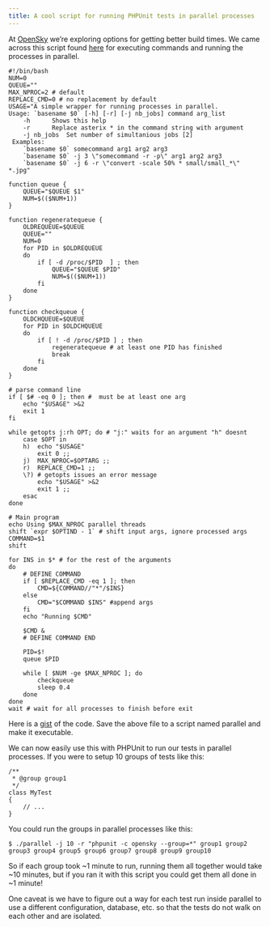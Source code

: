 ```yaml
---
title: A cool script for running PHPUnit tests in parallel processes
---
```

<p>At <a href="http://opensky.com" target="_blank">OpenSky</a> we&rsquo;re exploring options for getting better build times. We came across this script found <a href="http://pebblesinthesand.wordpress.com/2008/05/22/a-srcipt-for-running-processes-in-parallel-in-bash/" target="_blank">here</a> for executing commands and running the processes in parallel.</p>

<pre><code>#!/bin/bash
NUM=0
QUEUE=""
MAX_NPROC=2 # default
REPLACE_CMD=0 # no replacement by default
USAGE="A simple wrapper for running processes in parallel.
Usage: `basename $0` [-h] [-r] [-j nb_jobs] command arg_list
    -h      Shows this help
    -r      Replace asterix * in the command string with argument
    -j nb_jobs  Set number of simultanious jobs [2]
 Examples:
    `basename $0` somecommand arg1 arg2 arg3
    `basename $0` -j 3 \"somecommand -r -p\" arg1 arg2 arg3
    `basename $0` -j 6 -r \"convert -scale 50% * small/small_*\" *.jpg"

function queue {
    QUEUE="$QUEUE $1"
    NUM=$(($NUM+1))
}

function regeneratequeue {
    OLDREQUEUE=$QUEUE
    QUEUE=""
    NUM=0
    for PID in $OLDREQUEUE
    do
        if [ -d /proc/$PID  ] ; then
            QUEUE="$QUEUE $PID"
            NUM=$(($NUM+1))
        fi
    done
}

function checkqueue {
    OLDCHQUEUE=$QUEUE
    for PID in $OLDCHQUEUE
    do
        if [ ! -d /proc/$PID ] ; then
            regeneratequeue # at least one PID has finished
            break
        fi
    done
}

# parse command line
if [ $# -eq 0 ]; then #  must be at least one arg
    echo "$USAGE" &gt;&amp;2
    exit 1
fi

while getopts j:rh OPT; do # "j:" waits for an argument "h" doesnt
    case $OPT in
    h)  echo "$USAGE"
        exit 0 ;;
    j)  MAX_NPROC=$OPTARG ;;
    r)  REPLACE_CMD=1 ;;
    \?) # getopts issues an error message
        echo "$USAGE" &gt;&amp;2
        exit 1 ;;
    esac
done

# Main program
echo Using $MAX_NPROC parallel threads
shift `expr $OPTIND - 1` # shift input args, ignore processed args
COMMAND=$1
shift

for INS in $* # for the rest of the arguments
do
    # DEFINE COMMAND
    if [ $REPLACE_CMD -eq 1 ]; then
        CMD=${COMMAND//"*"/$INS}
    else
        CMD="$COMMAND $INS" #append args
    fi
    echo "Running $CMD" 

    $CMD &amp;
    # DEFINE COMMAND END

    PID=$!
    queue $PID

    while [ $NUM -ge $MAX_NPROC ]; do
        checkqueue
        sleep 0.4
    done
done
wait # wait for all processes to finish before exit
</code></pre>

<p>Here is a <a href="https://gist.github.com/30055f607fedf2f384d7" target="_blank">gist</a> of the code. Save the above file to a script named parallel and make it executable.</p>

<p>We can now easily use this with PHPUnit to run our tests in parallel processes. If you were to setup 10 groups of tests like this:</p>

<pre><code>/**
 * @group group1
 */
class MyTest
{
    // ...
}
</code></pre>

<p>You could run the groups in parallel processes like this:</p>

<pre><code>$ ./parallel -j 10 -r "phpunit -c opensky --group=*" group1 group2 group3 group4 group5 group6 group7 group8 group9 group10
</code></pre>

<p>So if each group took ~1 minute to run, running them all together would take ~10 minutes, but if you ran it with this script you could get them all done in ~1 minute!</p>

<p>One caveat is we have to figure out a way for each test run inside parallel to use a different configuration, database, etc. so that the tests do not walk on each other and are isolated.</p>